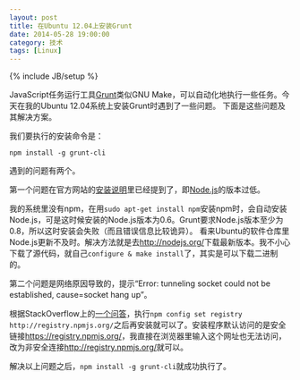 ```yaml
---
layout: post
title: 在Ubuntu 12.04上安装Grunt
date: 2014-05-28 19:00:00
category: 技术
tags: [Linux]
---
```

{% include JB/setup %}


JavaScript任务运行工具[Grunt](http://www.gruntjs.org/)类似GNU Make，可以自动化地执行一些任务。今天在我的Ubuntu 12.04系统上安装Grunt时遇到了一些问题。
下面是这些问题及其解决方案。

<!--more-->

我们要执行的安装命令是：

    npm install -g grunt-cli

遇到的问题有两个。

第一个问题在官方网站的[安装说明](http://www.gruntjs.org/docs/getting-started.html)里已经提到了，即[Node.js](http://nodejs.org/)的版本过低。

我的系统里没有npm，在用`sudo apt-get install npm`安装npm时，会自动安装Node.js，可是这时候安装的Node.js版本为0.6。Grunt要求Node.js版本至少为0.8，所以这时安装会失败（而且错误信息比较诡异）。
看来Ubuntu的软件仓库里Node.js更新不及时。解决方法就是去<http://nodejs.org/>下载最新版本。我不小心下载了源代码，就自己`configure & make install`了，其实是可以下载二进制的。

第二个问题是网络原因导致的，提示“Error: tunneling socket could not be established, cause=socket hang up”。

根据StackOverflow上的[一个问答](http://stackoverflow.com/questions/12724974/packages-not-installing-error-tunneling-socket-could-not-be-established)，执行`npm config set registry http://registry.npmjs.org/`之后再安装就可以了。安装程序默认访问的是安全链接<https://registry.npmjs.org/>，我直接在浏览器里输入这个网址也无法访问，改为非安全连接<http://registry.npmjs.org/>就可以。

解决以上问题之后，`npm install -g grunt-cli`就成功执行了。
